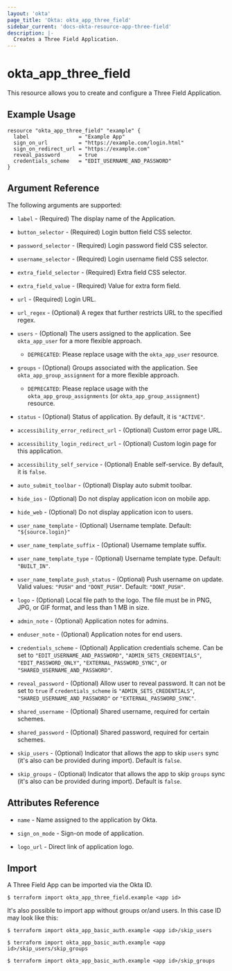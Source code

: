 ```yaml
---
layout: 'okta'
page_title: 'Okta: okta_app_three_field'
sidebar_current: 'docs-okta-resource-app-three-field'
description: |-
  Creates a Three Field Application.
---
```


# okta_app_three_field

This resource allows you to create and configure a Three Field Application.

## Example Usage

```hcl
resource "okta_app_three_field" "example" {
  label                = "Example App"
  sign_on_url          = "https://example.com/login.html"
  sign_on_redirect_url = "https://example.com"
  reveal_password      = true
  credentials_scheme   = "EDIT_USERNAME_AND_PASSWORD"
}
```

## Argument Reference

The following arguments are supported:

- `label` - (Required) The display name of the Application.

- `button_selector` - (Required) Login button field CSS selector.

- `password_selector` - (Required) Login password field CSS selector.

- `username_selector` - (Required) Login username field CSS selector.

- `extra_field_selector` - (Required) Extra field CSS selector.

- `extra_field_value` - (Required) Value for extra form field.

- `url` - (Required) Login URL.

- `url_regex` - (Optional) A regex that further restricts URL to the specified regex.

- `users` - (Optional) The users assigned to the application. See `okta_app_user` for a more flexible approach.
  - `DEPRECATED`: Please replace usage with the `okta_app_user` resource.

- `groups` - (Optional) Groups associated with the application. See `okta_app_group_assignment` for a more flexible approach.
  - `DEPRECATED`: Please replace usage with the `okta_app_group_assignments` (or `okta_app_group_assignment`) resource.

- `status` - (Optional) Status of application. By default, it is `"ACTIVE"`.

- `accessibility_error_redirect_url` - (Optional) Custom error page URL.

- `accessibility_login_redirect_url` - (Optional) Custom login page for this application.

- `accessibility_self_service` - (Optional) Enable self-service. By default, it is `false`.

- `auto_submit_toolbar` - (Optional) Display auto submit toolbar.

- `hide_ios` - (Optional) Do not display application icon on mobile app.

- `hide_web` - (Optional) Do not display application icon to users.

- `user_name_template` - (Optional) Username template. Default: `"${source.login}"`

- `user_name_template_suffix` - (Optional) Username template suffix.

- `user_name_template_type` - (Optional) Username template type. Default: `"BUILT_IN"`.

- `user_name_template_push_status` - (Optional) Push username on update. Valid values: `"PUSH"` and `"DONT_PUSH"`. Default: `"DONT_PUSH"`.

- `logo` - (Optional) Local file path to the logo. The file must be in PNG, JPG, or GIF format, and less than 1 MB in size.

- `admin_note` - (Optional) Application notes for admins.

- `enduser_note` - (Optional) Application notes for end users.

- `credentials_scheme` - (Optional) Application credentials scheme. Can be set to `"EDIT_USERNAME_AND_PASSWORD"`, `"ADMIN_SETS_CREDENTIALS"`, `"EDIT_PASSWORD_ONLY"`, `"EXTERNAL_PASSWORD_SYNC"`, or `"SHARED_USERNAME_AND_PASSWORD"`.

- `reveal_password` - (Optional) Allow user to reveal password. It can not be set to `true` if `credentials_scheme` is `"ADMIN_SETS_CREDENTIALS"`, `"SHARED_USERNAME_AND_PASSWORD"` or `"EXTERNAL_PASSWORD_SYNC"`.

- `shared_username` - (Optional) Shared username, required for certain schemes.

- `shared_password` - (Optional) Shared password, required for certain schemes.

- `skip_users` - (Optional) Indicator that allows the app to skip `users` sync (it's also can be provided during import). Default is `false`.

- `skip_groups` - (Optional) Indicator that allows the app to skip `groups` sync (it's also can be provided during import). Default is `false`.

## Attributes Reference

- `name` - Name assigned to the application by Okta.

- `sign_on_mode` - Sign-on mode of application.

- `logo_url` - Direct link of application logo.

## Import

A Three Field App can be imported via the Okta ID.

```
$ terraform import okta_app_three_field.example <app id>
```

It's also possible to import app without groups or/and users. In this case ID may look like this:

```
$ terraform import okta_app_basic_auth.example <app id>/skip_users

$ terraform import okta_app_basic_auth.example <app id>/skip_users/skip_groups

$ terraform import okta_app_basic_auth.example <app id>/skip_groups
```
